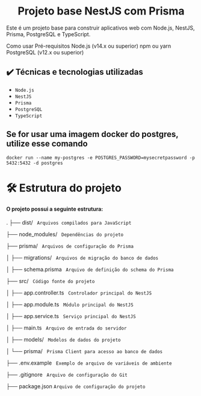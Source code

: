 <h1 align="center"> Projeto base NestJS com Prisma </h1>
Este é um projeto base para construir aplicativos web com Node.js, NestJS, Prisma, PostgreSQL e TypeScript.

Como usar
Pré-requisitos
Node.js (v14.x ou superior)
npm ou yarn
PostgreSQL (v12.x ou superior)

## ✔️ Técnicas e tecnologias utilizadas

- ``Node.js``
- ``NestJS``
- ``Prisma``
- ``PostgreSQL``
- ``TypeScript``



## Se for usar uma imagem docker do postgres, utilize esse comando

``docker run --name my-postgres -e POSTGRES_PASSWORD=mysecretpassword -p 5432:5432 -d postgres``


# 🛠️ Estrutura do projeto
<h4> O projeto possui a seguinte estrutura:</h4>


.
├── dist/                   `` Arquivos compilados para JavaScript``

├── node_modules/           `` Dependências do projeto``

├── prisma/                 `` Arquivos de configuração do Prisma``

│   ├── migrations/         `` Arquivos de migração do banco de dados``

│   ├── schema.prisma       `` Arquivo de definição do schema do Prisma``

├── src/                    `` Código fonte do projeto``

│   ├── app.controller.ts  `` Controlador principal do NestJS``

│   ├── app.module.ts      `` Módulo principal do NestJS``

│   ├── app.service.ts     `` Serviço principal do NestJS``

│   ├── main.ts            `` Arquivo de entrada do servidor``

│   ├── models/            `` Modelos de dados do projeto``

│   └── prisma/            `` Prisma Client para acesso ao banco de dados``

├── .env.example            `` Exemplo de arquivo de variáveis de ambiente``

├── .gitignore              `` Arquivo de configuração do Git``

├── package.json            `` Arquivo de configuração do projeto ``
